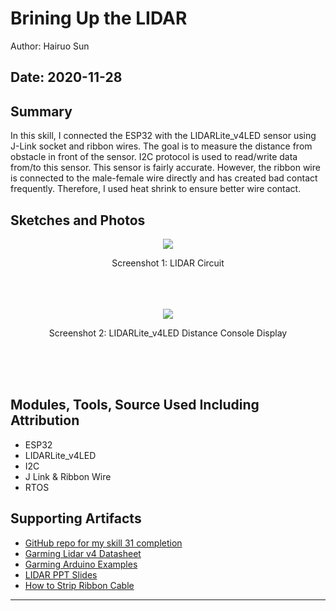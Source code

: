 # Brining Up the LIDAR

Author: Hairuo Sun

Date: 2020-11-28
-----

## Summary
In this skill, I connected the ESP32 with the LIDARLite_v4LED sensor using J-Link socket and ribbon wires. The goal is to measure the distance from obstacle in front of the sensor. I2C protocol is used to read/write data from/to this sensor. This sensor is fairly accurate. However, the ribbon wire is connected to the male-female wire directly and has created bad contact frequently. Therefore, I used heat shrink to ensure better wire contact.

## Sketches and Photos
<div align="center">
<img src="https://github.com/BU-EC444/Sun-Hairuo/blob/master/skills/cluster-5/31/images/circuit.jpg">
<p>Screenshot 1: LIDAR Circuit</p>
<br/>
<br/>
<br/>
<img src="https://github.com/BU-EC444/Sun-Hairuo/blob/master/skills/cluster-5/31/images/console.png">
<p>Screenshot 2: LIDARLite_v4LED Distance Console Display</p>
<br/>
<br/>
<br/>
</div>

## Modules, Tools, Source Used Including Attribution
* ESP32
* LIDARLite_v4LED
* I2C
* J Link & Ribbon Wire
* RTOS

## Supporting Artifacts
* [GitHub repo for my skill 31 completion](https://github.com/BU-EC444/Sun-Hairuo/blob/master/skills/cluster-5/31/)
* [Garming Lidar v4 Datasheet](http://static.garmin.com/pumac/LIDAR-Lite%20LED%20v4%20Instructions_EN-US.pdf)
* [Garming Arduino Examples](https://github.com/garmin/LIDARLite_Arduino_Library)
* [LIDAR PPT Slides](http://whizzer.bu.edu/progress/ppts/buggy-cluster2)
* [How to Strip Ribbon Cable](https://electronics.stackexchange.com/questions/82054/how-to-strip-a-ribbon-cable)

-----
